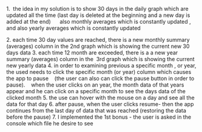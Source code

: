 1.  the idea in my solution is to show 30 days in the daily graph which are updated all the time (last day is deleted at the beginning and a new day is added at the end)
     also monthly averages which is constantly updated , and also yearly averages which is constantly updated
     
2. each time 30 day values are reached, there is a new monthly summary (averages) column in the 2nd graph which is showing the current new 30 days data
3. each time 12 month are exceeded, there is a a new year summary (averages) column in the  3rd graph which is showing the current new yearly data  4. in order to examining previous a specific month , or year, the used needs to click the specific month (or year) column which causes the app to pause    (the user can also can click the pause button in order to pause).    when the user clicks on an year, the month data of that years appear and he can click on a specific month to see the days data of the clicked month  5. the use can hover with the mouse on a day and see all the data for that day  6. after pause, when the user clicks resume- then the app continues from the last day of data that was reached (restoring the data before the pause)  7. I implemented the 1st bonus - the user is asked in the console which file he desire to see
